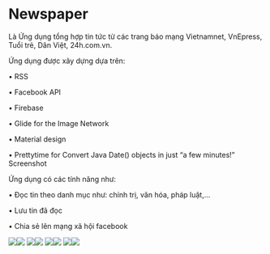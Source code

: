 # Newspaper
Là Ứng dụng tổng hợp tin tức từ các trang báo mạng Vietnamnet, VnEpress, Tuổi trẻ, Dân Việt, 24h.com.vn.

Ứng dụng được xây dựng dựa trên:

• RSS

• Facebook API

• Firebase

• Glide for the Image Network

• Material design

• Prettytime for Convert Java Date() objects in just “a few minutes!”
Screenshot

Ứng dụng có các tính năng như:

• Đọc tin theo danh mục như: chính trị, văn hóa, pháp luật,...

• Lưu tin đã đọc

• Chia sẻ lên mạng xã hội facebook

<img src="https://github.com/hoangnv1997/Newspaper/blob/master/ScreenShotApp_0.PNG"><img src="https://github.com/hoangnv1997/Newspaper/blob/master/ScreenShotApp_1.PNG">
<img src="https://github.com/hoangnv1997/Newspaper/blob/master/ScreenShotApp_2.PNG"><img src="https://github.com/hoangnv1997/Newspaper/blob/master/ScreenShotApp_3.PNG">
<img src="https://github.com/hoangnv1997/Newspaper/blob/master/ScreenShotApp-4.PNG"><img src="https://github.com/hoangnv1997/Newspaper/blob/master/ScreenShotApp-5.PNG">
<img src="https://github.com/hoangnv1997/Newspaper/blob/master/ScreenshotApp_6.jpg"><img src="https://github.com/hoangnv1997/Newspaper/blob/master/ScreenshotApp_7.jpg">
